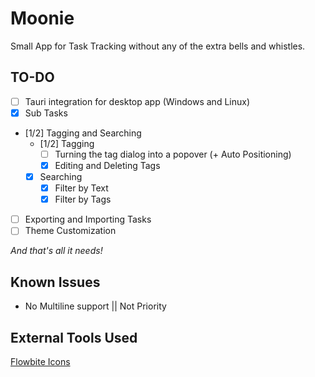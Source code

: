 # Moonie

Small App for Task Tracking without any of the extra bells and whistles.

## TO-DO

- [ ] Tauri integration for desktop app (Windows and Linux)
- [x] Sub Tasks
- [1/2] Tagging and Searching
  - [1/2] Tagging
    - [ ] Turning the tag dialog into a popover (+ Auto Positioning)
    - [x] Editing and Deleting Tags
  - [x] Searching
    - [x] Filter by Text
    - [x] Filter by Tags
- [ ] Exporting and Importing Tasks
- [ ] Theme Customization

_And that's all it needs!_

## Known Issues

- No Multiline support || Not Priority

## External Tools Used

[Flowbite Icons](https://flowbite.com/icons/)
